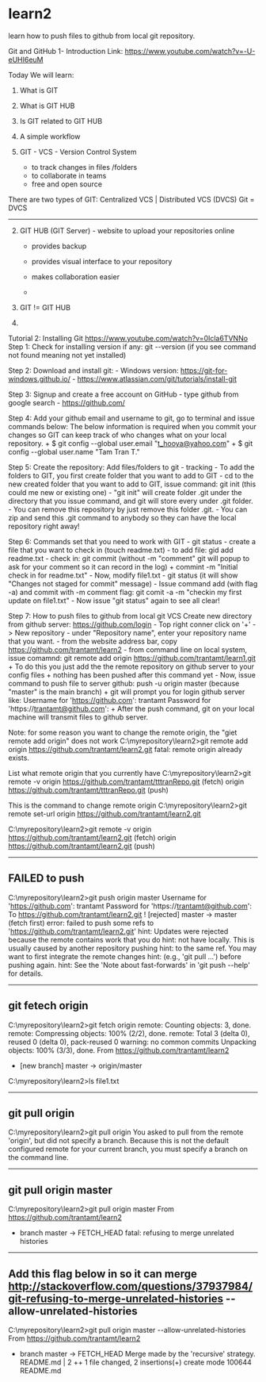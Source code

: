 # learn2
learn how to push files to github from local git repository.

Git and GitHub 1- Introduction
Link: https://www.youtube.com/watch?v=-U-eUHI6euM

Today We will learn:
1. What is GIT
2. What is GIT HUB
3. Is GIT related to GIT HUB
4. A simple workflow

1. GIT - VCS - Version Control System
	- to track changes in files /folders
	- to collaborate in teams
	- free and open source

There are two types of GIT: Centralized VCS | Distributed VCS (DVCS)
Git = DVCS

------------------------------
2. GIT HUB (GIT Server) - website to upload your repositories online
	- provides backup

	- provides visual interface to your repository
	- makes collaboration easier
	- 
3. GIT != GIT HUB

4. 


Tutorial 2: Installing Git
https://www.youtube.com/watch?v=0Icla6TVNNo
Step 1: Check for installing version if any: git --version (if you see command not found meaning not yet installed)

Step 2: Download and install git: 
	- Windows version: https://git-for-windows.github.io/
	- https://www.atlassian.com/git/tutorials/install-git

Step 3: Signup and create a free account on GitHub - type github from google search
	- https://github.com/

Step 4: Add your github email and username to git, go to terminal and issue commands below:
	The below information is required when you commit your changes so GIT can keep track of who changes what on your local repository.
	+ $ git config --global user.email "t_hooya@yahoo.com"
	+ $ git config --global user.name "Tam Tran T."

Step 5: Create the repository: Add files/folders to git - tracking 
	- To add the folders to GIT, you first create folder that you want to add to GIT
	- cd to the new created folder that you want to add to GIT, issue command: git init (this could me new or existing one)
	- "git init" will create folder .git under the directory that you issue command, and git will store every under .git folder.
	- You can remove this repository by just remove this folder .git.
	- You can zip and send this .git command to anybody so they can have the local repository right away!

Step 6: Commands set that you need to work with GIT
	- git status
	- create a file that you want to check in (touch readme.txt)
	- to add file: gid add readme.txt
	- check in: git commit (without -m "comment" git will popup to ask for your comment so it can record in the log)
		+ commint -m "Initial check in for readme.txt"
	- Now, modify file1.txt
	- git status (it will show "Changes not staged for commit" message)
	- Issue command add (with flag -a) and commit with -m comment flag: git comit -a -m "checkin my first update on file1.txt"
	- Now issue "git status" again to see all clear!

Step 7: How to push files to github from local git VCS
	Create new directory from github server: https://github.com/login
	- Top right conner click on '+' -> New repository
	- under "Repository name", enter your repository name that you want.
	- from the website address bar, copy https://github.com/trantamt/learn2
	- from command line on local system, issue comamnd: git remote add origin https://github.com/trantamt/learn1.git
		+ To do this you just add the the remote repository on github server to your config files
		+ nothing has been pushed after this command yet
	- Now, issue command to push file to server github: push -u origin master (because "master" is the main branch)
		+ git will prompt you for login github server like:
			Username for 'https://github.com': trantamt
			Password for 'https://trantamt@github.com':
		+ After the push command, git on your local machine will transmit files to github server.

Note: 
for some reason you want to change the remote origin, the "giet remote add origin" does not work
C:\myrepository\learn2>git remote add origin https://github.com/trantamt/learn2.git
fatal: remote origin already exists.

List what remote origin that you currently have
C:\myrepository\learn2>git remote -v
origin  https://github.com/trantamt/tttranRepo.git (fetch)
origin  https://github.com/trantamt/tttranRepo.git (push)

This is the command to change remote origin
C:\myrepository\learn2>git remote set-url origin https://github.com/trantamt/learn2.git

C:\myrepository\learn2>git remote -v
origin  https://github.com/trantamt/learn2.git (fetch)
origin  https://github.com/trantamt/learn2.git (push)
		
---------------
FAILED to push 
---------------
C:\myrepository\learn2>git push origin master
Username for 'https://github.com': trantamt
Password for 'https://trantamt@github.com':
To https://github.com/trantamt/learn2.git
 ! [rejected]        master -> master (fetch first)
error: failed to push some refs to 'https://github.com/trantamt/learn2.git'
hint: Updates were rejected because the remote contains work that you do
hint: not have locally. This is usually caused by another repository pushing
hint: to the same ref. You may want to first integrate the remote changes
hint: (e.g., 'git pull ...') before pushing again.
hint: See the 'Note about fast-forwards' in 'git push --help' for details.

-----------------
git fetech origin
------------------
C:\myrepository\learn2>git fetch origin
remote: Counting objects: 3, done.
remote: Compressing objects: 100% (2/2), done.
remote: Total 3 (delta 0), reused 0 (delta 0), pack-reused 0
warning: no common commits
Unpacking objects: 100% (3/3), done.
From https://github.com/trantamt/learn2
 * [new branch]      master     -> origin/master

C:\myrepository\learn2>ls
file1.txt

-----------------
git pull origin
-----------------
C:\myrepository\learn2>git pull origin
You asked to pull from the remote 'origin', but did not specify
a branch. Because this is not the default configured remote
for your current branch, you must specify a branch on the command line.

-----------------------
git pull origin master
-----------------------
C:\myrepository\learn2>git pull origin master
From https://github.com/trantamt/learn2
 * branch            master     -> FETCH_HEAD
fatal: refusing to merge unrelated histories

----------------------------
Add this flag below in so it can merge
http://stackoverflow.com/questions/37937984/git-refusing-to-merge-unrelated-histories
--allow-unrelated-histories
----------------------------
C:\myrepository\learn2>git pull origin master --allow-unrelated-histories
From https://github.com/trantamt/learn2
 * branch            master     -> FETCH_HEAD
Merge made by the 'recursive' strategy.
 README.md | 2 ++
 1 file changed, 2 insertions(+)
 create mode 100644 README.md

